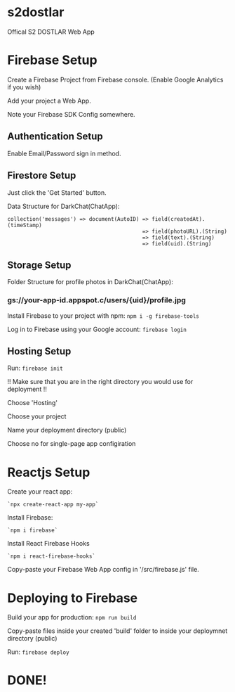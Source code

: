 # s2dostlar
Offical S2 DOSTLAR Web App

# Firebase Setup
  Create a Firebase Project from Firebase console. (Enable Google Analytics if you wish)
  
  Add your project a Web App.
  
  Note your Firebase SDK Config somewhere.

## Authentication Setup
  Enable Email/Password sign in method. 

## Firestore Setup
  Just click the 'Get Started' button.
  
  Data Structure for DarkChat(ChatApp):
  
    collection('messages') => document(AutoID) => field(createdAt).(timeStamp)
                                               => field(photoURL).(String)
                                               => field(text).(String)
                                               => field(uid).(String)
                                                   
## Storage Setup
  Folder Structure for profile photos in DarkChat(ChatApp):
   ### gs://your-app-id.appspot.c/users/{uid}/profile.jpg
    
Install Firebase to your project with npm:
  `npm i -g firebase-tools`

Log in to Firebase using your Google account:
  `firebase login`
  
## Hosting Setup
  Run: `firebase init`
  
  !! Make sure that you are in the right directory you would use for deployment !! 
  
  Choose 'Hosting'
  
  Choose your project 
  
  Name your deployment directory (public)
  
  Choose no for single-page app configiration
  
  
# Reactjs Setup
  Create your react app:
  
    `npx create-react-app my-app`
    
  Install Firebase:
  
    `npm i firebase`
    
  Install React Firebase Hooks
  
    `npm i react-firebase-hooks`
    
  Copy-paste your Firebase Web App config in '/src/firebase.js' file.
    
# Deploying to Firebase
  Build your app for production:
    `npm run build`
  
  Copy-paste files inside your created 'build' folder to inside your deploymnet directory (public)
  
  Run: `firebase deploy`
  
  
  # DONE!
